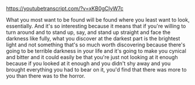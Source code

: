 https://youtubetranscript.com/?v=xKB0gCIyW7c

 What you most want to be found will be found where you least want to look, essentially. And it's so interesting because it means that if you're willing to turn around and to stand up, say, and stand up straight and face the darkness like fully, what you discover at the darkest part is the brightest light and not something that's so much worth discovering because there's going to be terrible darkness in your life and it's going to make you cynical and bitter and it could easily be that you're just not looking at it enough because if you looked at it enough and you didn't shy away and you brought everything you had to bear on it, you'd find that there was more to you than there was to the horror.